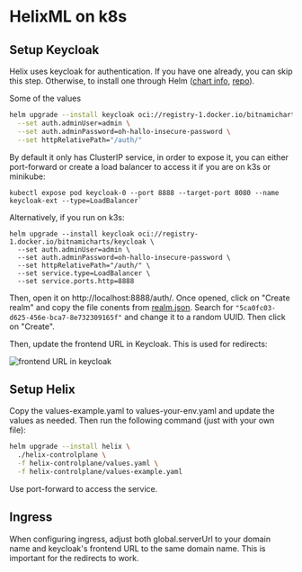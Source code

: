 

# HelixML on k8s

## Setup Keycloak

Helix uses keycloak for authentication. If you have one already, you can skip this step. Otherwise, to install one through Helm ([chart info](https://bitnami.com/stack/keycloak/helm), [repo](https://github.com/bitnami/charts/tree/main/bitnami/keycloak/#installing-the-chart)).

Some of the values 

```bash
helm upgrade --install keycloak oci://registry-1.docker.io/bitnamicharts/keycloak \
  --set auth.adminUser=admin \
  --set auth.adminPassword=oh-hallo-insecure-password \
  --set httpRelativePath="/auth/" 
```

By default it only has ClusterIP service, in order to expose it, you can either port-forward or create a load balancer to access it if you are on k3s or minikube:

```
kubectl expose pod keycloak-0 --port 8888 --target-port 8080 --name keycloak-ext --type=LoadBalancer`
```

Alternatively, if you run on k3s:

```
helm upgrade --install keycloak oci://registry-1.docker.io/bitnamicharts/keycloak \
  --set auth.adminUser=admin \
  --set auth.adminPassword=oh-hallo-insecure-password \
  --set httpRelativePath="/auth/" \
  --set service.type=LoadBalancer \
  --set service.ports.http=8888
```


Then, open it on http://localhost:8888/auth/. Once opened, click on "Create realm" and copy the file conents from [realm.json](https://github.com/helixml/helix/blob/main/realm.json). Search for `"5ca0fc03-d625-456e-bca7-8e732309165f"` and change it to a random UUID. Then click on "Create".

Then, update the frontend URL in Keycloak. This is used for redirects:

![frontend URL in keycloak](https://github.com/helixml/helix/blob/feature/chart/docs/frontend.png?raw=true)

## Setup Helix

Copy the values-example.yaml to values-your-env.yaml and update the values as needed. Then run the following command (just with your own file):

```bash
helm upgrade --install helix \
  ./helix-controlplane \
  -f helix-controlplane/values.yaml \
  -f helix-controlplane/values-example.yaml
```

Use port-forward to access the service.

## Ingress

When configuring ingress, adjust both global.serverUrl to your domain name and keycloak's frontend URL to the same domain name. This is important for the redirects to work.